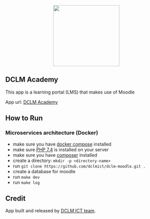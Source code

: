 <p align="center"><a href="https://dclm.org" target="_blank"><img src="https://dclmcloud.s3.amazonaws.com/img/logo.png" width="206.5" height="190"></a></p>

## DCLM Academy

This app is a learning portal (LMS) that makes use of Moodle

App url: [DCLM Academy](https://academy.dclm.org)

## How to Run
### Microservices architecture (Docker)
- make sure you have [docker compose](https://docs.docker.com/compose/install/) installed
- make sure [PHP 7.4](https://www.php.net/releases/7_4_0.php) is installed on your server
- make sure you have [composer](https://getcomposer.org/doc/00-intro.md#installation-linux-unix-macos) installed
- create a directory: `mkdir -p <directory-name>`
- run `git clone https://github.com/dclmict/dclm-moodle.git .`
- create a database for moodle
- run `make dev`
- run `make log`

## Credit
App built and released by [DCLM ICT team](https://dclmict.org).
